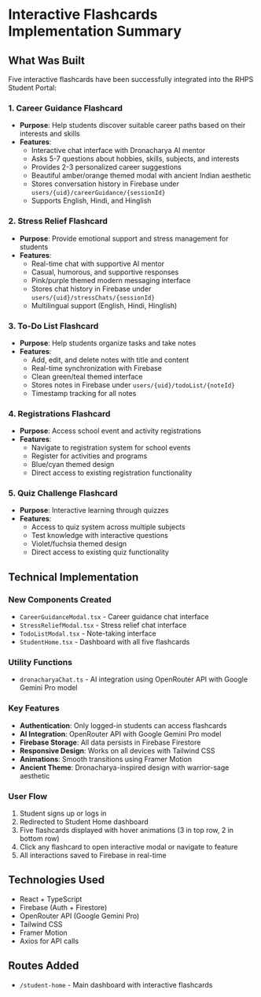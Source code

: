 # Interactive Flashcards Implementation Summary

## What Was Built

Five interactive flashcards have been successfully integrated into the RHPS Student Portal:

### 1. Career Guidance Flashcard
- **Purpose**: Help students discover suitable career paths based on their interests and skills
- **Features**:
  - Interactive chat interface with Dronacharya AI mentor
  - Asks 5-7 questions about hobbies, skills, subjects, and interests
  - Provides 2-3 personalized career suggestions
  - Beautiful amber/orange themed modal with ancient Indian aesthetic
  - Stores conversation history in Firebase under `users/{uid}/careerGuidance/{sessionId}`
  - Supports English, Hindi, and Hinglish

### 2. Stress Relief Flashcard
- **Purpose**: Provide emotional support and stress management for students
- **Features**:
  - Real-time chat with supportive AI mentor
  - Casual, humorous, and supportive responses
  - Pink/purple themed modern messaging interface
  - Stores chat history in Firebase under `users/{uid}/stressChats/{sessionId}`
  - Multilingual support (English, Hindi, Hinglish)

### 3. To-Do List Flashcard
- **Purpose**: Help students organize tasks and take notes
- **Features**:
  - Add, edit, and delete notes with title and content
  - Real-time synchronization with Firebase
  - Clean green/teal themed interface
  - Stores notes in Firebase under `users/{uid}/todoList/{noteId}`
  - Timestamp tracking for all notes

### 4. Registrations Flashcard
- **Purpose**: Access school event and activity registrations
- **Features**:
  - Navigate to registration system for school events
  - Register for activities and programs
  - Blue/cyan themed design
  - Direct access to existing registration functionality

### 5. Quiz Challenge Flashcard
- **Purpose**: Interactive learning through quizzes
- **Features**:
  - Access to quiz system across multiple subjects
  - Test knowledge with interactive questions
  - Violet/fuchsia themed design
  - Direct access to existing quiz functionality

## Technical Implementation

### New Components Created
- `CareerGuidanceModal.tsx` - Career guidance chat interface
- `StressReliefModal.tsx` - Stress relief chat interface
- `TodoListModal.tsx` - Note-taking interface
- `StudentHome.tsx` - Dashboard with all five flashcards

### Utility Functions
- `dronacharyaChat.ts` - AI integration using OpenRouter API with Google Gemini Pro model

### Key Features
- **Authentication**: Only logged-in students can access flashcards
- **AI Integration**: OpenRouter API with Google Gemini Pro model
- **Firebase Storage**: All data persists in Firebase Firestore
- **Responsive Design**: Works on all devices with Tailwind CSS
- **Animations**: Smooth transitions using Framer Motion
- **Ancient Theme**: Dronacharya-inspired design with warrior-sage aesthetic

### User Flow
1. Student signs up or logs in
2. Redirected to Student Home dashboard
3. Five flashcards displayed with hover animations (3 in top row, 2 in bottom row)
4. Click any flashcard to open interactive modal or navigate to feature
5. All interactions saved to Firebase in real-time

## Technologies Used
- React + TypeScript
- Firebase (Auth + Firestore)
- OpenRouter API (Google Gemini Pro)
- Tailwind CSS
- Framer Motion
- Axios for API calls

## Routes Added
- `/student-home` - Main dashboard with interactive flashcards
